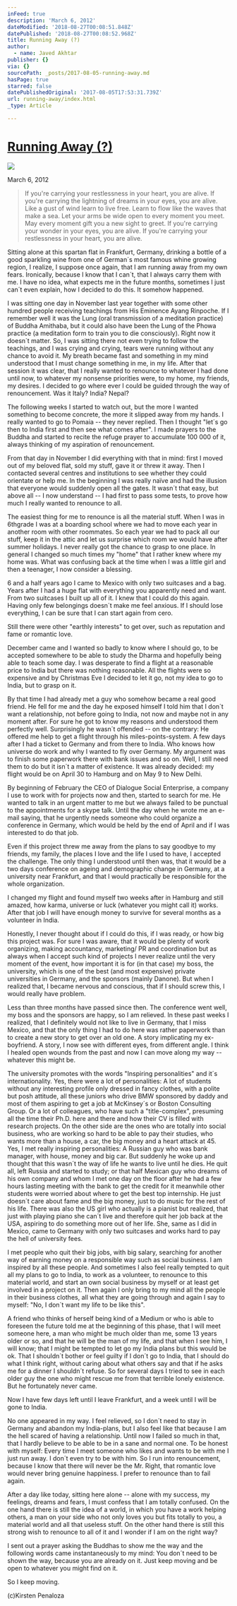 ```yaml
---
inFeed: true
description: 'March 6, 2012'
dateModified: '2018-08-27T00:08:51.848Z'
datePublished: '2018-08-27T00:08:52.968Z'
title: Running Away (?)
author:
  - name: Javed Akhtar
publisher: {}
via: {}
sourcePath: _posts/2017-08-05-running-away.md
hasPage: true
starred: false
datePublishedOriginal: '2017-08-05T17:53:31.739Z'
url: running-away/index.html
_type: Article

---
```

# **[Running Away (?)][0]**
![](https://the-grid-user-content.s3-us-west-2.amazonaws.com/5cf71143-5d71-44a8-89d2-e52978f845b1.jpg)

March 6, 2012

> If you're carrying your restlessness in your heart, you are alive.
> If you're carrying the lightning of dreams in your eyes, you are alive.
> Like a gust of wind learn to live free.
> Learn to flow like the waves that make a sea.
> Let your arms be wide open to every moment you meet.
> May every moment gift you a new sight to greet.
> If you're carrying your wonder in your eyes, you are alive.
> If you're carrying your restlessness in your heart, you are alive.

Sitting alone at this spartan flat in Frankfurt, Germany, drinking a bottle of a good sparkling wine from one of German´s most famous whine growing region, I realize, I suppose once again, that I am running away from my own fears. Ironically, because I know that I can´t, that I always carry them with me. I have no idea, what expects me in the future months, sometimes I just can´t even explain, how I decided to do this. It somehow happened.

I was sitting one day in November last year together with some other hundred people receiving teachings from His Eminence Ayang Rinpoche. If I remember well it was the Lung (oral transmission of a meditation practice) of Buddha Amithaba, but it could also have been the Lung of the Phowa practice (a meditation form to train you to die consciously). Right now it doesn´t matter. So, I was sitting there not even trying to follow the teachings, and I was crying and crying, tears were running without any chance to avoid it. My breath became fast and something in my mind understood that I must change something in me, in my life. After that session it was clear, that I really wanted to renounce to whatever I had done until now, to whatever my nonsense priorities were, to my home, my friends, my desires. I decided to go where ever I could be guided through the way of renouncement. Was it Italy? India? Nepal?

The following weeks I started to watch out, but the more I wanted something to become concrete, the more it slipped away from my hands. I really wanted to go to Pomaia -- they never replied. Then I thought "let´s go then to India first and then see what comes after". I made prayers to the Buddha and started to recite the refuge prayer to accumulate 100 000 of it, always thinking of my aspiration of renouncement.

From that day in November I did everything with that in mind: first I moved out of my beloved flat, sold my stuff, gave it or threw it away. Then I contacted several centres and institutions to see whether they could orientate or help me. In the beginning I was really naïve and had the illusion that everyone would suddenly open all the gates. It wasn´t that easy, but above all -- I now understand -- I had first to pass some tests, to prove how much I really wanted to renounce to all.

The easiest thing for me to renounce is all the material stuff. When I was in 6thgrade I was at a boarding school where we had to move each year in another room with other roommates. So each year we had to pack all our stuff, keep it in the attic and let us surprise which room we would have after summer holidays. I never really got the chance to grasp to one place. In general I changed so much times my "home" that I rather knew where my home was. What was confusing back at the time when I was a little girl and then a teenager, I now consider a blessing.

6 and a half years ago I came to Mexico with only two suitcases and a bag. Years after I had a huge flat with everything you apparently need and want. From two suitcases I built up all of it. I knew that I could do this again. Having only few belongings doesn´t make me feel anxious. If I should lose everything, I can be sure that I can start again from cero.

Still there were other "earthly interests" to get over, such as reputation and fame or romantic love.

December came and I wanted so badly to know where I should go, to be accepted somewhere to be able to study the Dharma and hopefully being able to teach some day. I was desperate to find a flight at a reasonable price to India but there was nothing reasonable. All the flights were so expensive and by Christmas Eve I decided to let it go, not my idea to go to India, but to grasp on it.

By that time I had already met a guy who somehow became a real good friend. He fell for me and the day he exposed himself I told him that I don´t want a relationship, not before going to India, not now and maybe not in any moment after. For sure he got to know my reasons and understood them perfectly well. Surprisingly he wasn´t offended -- on the contrary: He offered me help to get a flight through his miles-points-system. A few days after I had a ticket to Germany and from there to India. Who knows how universe do work and why I wanted to fly over Germany. My argument was to finish some paperwork there with bank issues and so on. Well, I still need them to do but it isn´t a matter of existence. It was already decided: my flight would be on April 30 to Hamburg and on May 9 to New Delhi.

By beginning of February the CEO of Dialogue Social Enterprise, a company I use to work with for projects now and then, started to search for me. He wanted to talk in an urgent matter to me but we always failed to be punctual to the appointments for a skype talk. Until the day when he wrote me an e-mail saying, that he urgently needs someone who could organize a conference in Germany, which would be held by the end of April and if I was interested to do that job.

Even if this project threw me away from the plans to say goodbye to my friends, my family, the places I love and the life I used to have, I accepted the challenge. The only thing I understood until then was, that it would be a two days conference on ageing and demographic change in Germany, at a university near Frankfurt, and that I would practically be responsible for the whole organization.

I changed my flight and found myself two weeks after in Hamburg and still amazed, how karma, universe or luck (whatever you might call it) works. After that job I will have enough money to survive for several months as a volunteer in India.

Honestly, I never thought about if I could do this, if I was ready, or how big this project was. For sure I was aware, that it would be plenty of work organizing, making accountancy, marketing/ PR and coordination but as always when I accept such kind of projects I never realize until the very moment of the event, how important it is for (in that case) my boss, the university, which is one of the best (and most expensive) private universities in Germany, and the sponsors (mainly Danone). But when I realized that, I became nervous and conscious, that if I should screw this, I would really have problem.

Less than three months have passed since then. The conference went well, my boss and the sponsors are happy, so I am relieved. In these past weeks I realized, that I definitely would not like to live in Germany, that I miss Mexico, and that the only thing I had to do here was rather paperwork than to create a new story to get over an old one. A story implicating my ex-boyfriend. A story, I now see with different eyes, from different angle. I think I healed open wounds from the past and now I can move along my way -- whatever this might be.

The university promotes with the words "Inspiring personalities" and it´s internationality. Yes, there were a lot of personalities: A lot of students without any interesting profile only dressed in fancy clothes, with a polite but posh attitude, all these juniors who drive BMW sponsored by daddy and most of them aspiring to get a job at McKinsey´s or Boston Consulting Group. Or a lot of colleagues, who have such a "title-complex", presuming all the time their Ph.D. here and there and how their CV is filled with research projects. On the other side are the ones who are totally into social business, who are working so hard to be able to pay their studies, who wants more than a house, a car, the big money and a heart attack at 45\. Yes, I met really inspiring personalities: A Russian guy who was bank manager, with house, money and big car. But suddenly he woke up and thought that this wasn´t the way of life he wants to live until he dies. He quit all, left Russia and started to study; or that half Mexican guy who dreams of his own company and whom I met one day on the floor after he had a few hours lasting meeting with the bank to get the credit for it meanwhile other students were worried about where to get the best top internship. He just doesn´t care about fame and the big money, just to do music for the rest of his life. There was also the US girl who actually is a pianist but realized, that just with playing piano she can´t live and therefore quit her job back at the USA, aspiring to do something more out of her life. She, same as I did in Mexico, came to Germany with only two suitcases and works hard to pay the hell of university fees.

I met people who quit their big jobs, with big salary, searching for another way of earning money on a responsible way such as social business. I am inspired by all these people. And sometimes I also feel really tempted to quit all my plans to go to India, to work as a volunteer, to renounce to this material world, and start an own social business by myself or at least get involved in a project on it. Then again I only bring to my mind all the people in their business clothes, all what they are going through and again I say to myself: "No, I don´t want my life to be like this".

A friend who thinks of herself being kind of a Medium or who is able to foreseen the future told me at the beginning of this phase, that I will meet someone here, a man who might be much older than me, some 13 years older or so, and that he will be the man of my life, and that when I see him, I will know; that I might be tempted to let go my India plans but this would be ok. That I shouldn´t bother or feel guilty if I don´t go to India, that I should do what I think right, without caring about what others say and that if he asks me for a dinner I shouldn´t refuse. So for several days I tried to see in each older guy the one who might rescue me from that terrible lonely existence. But he fortunately never came.

Now I have few days left until I leave Frankfurt, and a week until I will be gone to India.

No one appeared in my way. I feel relieved, so I don´t need to stay in Germany and abandon my India-plans, but I also feel like that because I am the hell scared of having a relationship. Until now I failed so much in that, that I hardly believe to be able to be in a sane and normal one. To be honest with myself: Every time I meet someone who likes and wants to be with me I just run away. I don´t even try to be with him. So I run into renouncement, because I know that there will never be the Mr. Right, that romantic love would never bring genuine happiness. I prefer to renounce than to fail again.

After a day like today, sitting here alone -- alone with my success, my feelings, dreams and fears, I must confess that I am totally confused. On the one hand there is still the idea of a world, in which you have a work helping others, a man on your side who not only loves you but fits totally to you, a material world and all that useless stuff. On the other hand there is still this strong wish to renounce to all of it and I wonder if I am on the right way?

I sent out a prayer asking the Buddhas to show me the way and the following words came instantaneously to my mind: You don´t need to be shown the way, because you are already on it. Just keep moving and be open to whatever you might find on it.

So I keep moving.

(c)Kirsten Penaloza

[0]: https://kirstenpenaloza.squarespace.com/my-blog/2014/4/6/running-away-